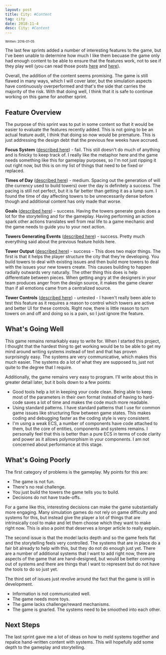```yaml
---
layout: post
title: City: #Content
tag: city
date: 2018-11-4
desc: City: #Content
---
```


<p style="font-size:10px">Written: 2016-01-05


The last few sprints added a number of interesting features to the game, but I've been unable to determine how much I like them becuase the game only had enough content to be able to ensure that the features work, not to see if they play well (you can read those posts [here](/blog/city/towerLife) and [here](/blog/city/personInfo)).


Overall, the addition of the content seems promising. The game is still flawed in many ways, which I will cover later, but the simulation aspects have continuously overperformed and that's the side that carries the majority of the risk. With that doing well, I think that it is safe to continue working on this game for another sprint.

## Feature Overview

The purpose of this sprint was to put in some content so that it would be easier to evaluate the features recently added. This is not going to be an actual feature audit, I think that doing so now would be premature. This is just addressing the design debt that the previous few weeks have accrued.


<b>Focus System</b> ([described here](/blog/city/personInfo)) - fail. This still doesn't do much of anything and is finicky to keep track of. I really like the metaphor here and the game needs something like this for gameplay purposes, so I'm not just ripping it out right now, but this is on my list of things that need to be fixed or replaced.


<b>Times of Day</b> ([described here](/blog/city/personInfo)) - medium. Spacing out the generation of will (the currency used to build towers) over the day is definitely a success. The pacing is still not perfect, but it is far better than getting it as a lump sum. I found the time of day affecting towers to be unnecessarily dense before though and additional content has only made that worse.


<b>Goals</b> ([described here](/blog/city/personInfo)) - success. Having the towers generate goals does a lot for the storytelling and for the gameplay. Having performing an action spark other actions translates well from real life to a game mechanic and the game needs to guide you to your next action.


<b>Towers Generating Events</b> ([described here](/blog/city/towerLife)) - success. Pretty much everything said about the previous feature holds here.


<b>Tower Output</b> ([described here](/blog/city/towerLife)) - success - This does two major things. The first is that it helps the player structure the city that they're developing. You build towers to deal with existing issues and then build more towers to deal with the issues your new towers create. This causes building to happen radially outwards very naturally. The other thing this does is help differentiate between pieces. When getting angry at the designers in your team produces anger from the design source, it makes the game clearer than if all emotions came from a centralized source.


<b>Tower Controls</b> ([described here](/blog/city/towerLife)) - untested - I haven't really been able to test this feature as it requires a reason to control which towers are active and better UI for these controls. Right now, there is little reason to turn towers on and off and doing so is a pain, so I just ignore the feature.

## What's Going Well

This game remains remarkably easy to write for. When I started this project, I thought that the hardest thing to get working would be to be able to get my mind around writing systems instead of text and that has proven surprisingly easy. The systems are very communicative, which makes this much easier. The systems do a lot of what they are supposed to, just not quite to the degree that I require.


Additionally, the game remains very easy to program. I'll write about this in greater detail later, but it boils down to a few points:
- Good tools help a lot in keeping your code clean. Being able to keep most of the parameters in their own format instead of having to hard-code saves a lot of time and makes the code much more readable.
- Using standard patterns. I have standard patterns that I use for common game issues like structuring flow between game states. This makes coding and debugging faster as the coding style is very consistent.
- I'm using a weak ECS, a number of components have code attached to them, but the core of entities, components and systems remains. I personally feel that this is better than a pure ECS in terms of code clarity and power as it allows polymorphism in your components. I am not concerned about performance at this stage.


## What's Going Poorly

The first category of problems is the gameplay. My points for this are:
- The game is not fun.
- There's no real challenge.
- You just build the towers the game tells you to build.
- Decisions do not have trade-offs.



For a game like this, interesting decisions can make the game substantially more engaging. Many simulation games do not rely on game difficulty and systems for this, but instead give the player a lot of things that are intrinsically cool to make and let them choose which they want to make right now. This is also a point that deserves a longer article to really explain.


The second issue is that the model lacks depth and so the game feels flat and the storytelling feels very controlled. The systems that are in place do a fair bit already to help with this, but they do not do enough just yet. There are a number of additional systems that I want to add right now, there are aspects of the game that are hand-designed, but would be better coming out of systems and there are things that I want to represent but do not have the tools to do so just yet.


The third set of issues just revolve around the fact that the game is still in development.
- Information is not communicated well.
- The game needs more toys.
- The game lacks challenge/reward mechanisms.
    <li>The game is gnarled. The systems need to be smoothed into each other.

## Next Steps

The last sprint gave me a lot of ideas on how to meld systems together and repalce hand-written content with systems. This will hopefully add some depth to the gameplay and storytelling.

